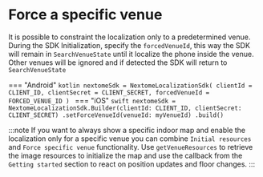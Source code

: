 # Force a specific venue

It is possible to constraint the localization only to a predetermined venue.
During the SDK Initialization, specify the `forcedVenueId`, this way the SDK will remain in `SearchVenueState` until it localize the phone inside the venue. Other venues will be ignored and if detected the SDK will return to `SearchVenueState`

=== "Android"
    ```kotlin
    nextomeSdk = NextomeLocalizationSdk(
    clientId = CLIENT_ID,
    clientSecret = CLIENT_SECRET,
    forcedVenueId = FORCED_VENUE_ID
    )
    ```
=== "iOS"
    ```swift
    nextomeSdk = NextomeLocalizationSdk.Builder(clientId: CLIENT_ID, clientSecret: CLIENT_SECRET)
    .setForceVenueId(venueId: myVenueId)
    .build()
    ```

:::note
    If you want to always show a specific indoor map and enable the localization only for a specific venue you can combine `Initial resources` and `Force specific venue` functionality.
    Use `getVenueResources` to retrieve the image resources to  initialize the map and use the callback from the `Getting started` section to react on position updates and floor changes.
:::